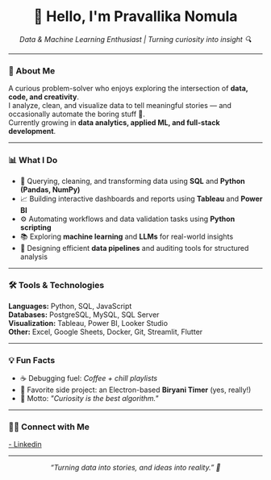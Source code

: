 <h1 align="center">👋 Hello, I'm Pravallika Nomula</h1>

<p align="center">
  <em>Data & Machine Learning Enthusiast | Turning curiosity into insight 🔍</em>
</p>

---

### 🧠 About Me
A curious problem-solver who enjoys exploring the intersection of **data, code, and creativity**.  
I analyze, clean, and visualize data to tell meaningful stories — and occasionally automate the boring stuff 🤖.  
Currently growing in **data analytics, applied ML, and full-stack development**.

---

### 📊 What I Do
- 🧩 Querying, cleaning, and transforming data using **SQL** and **Python (Pandas, NumPy)**  
- 📈 Building interactive dashboards and reports using **Tableau** and **Power BI**  
- ⚙️ Automating workflows and data validation tasks using **Python scripting**  
- 📚 Exploring **machine learning** and **LLMs** for real-world insights  
- 🧾 Designing efficient **data pipelines** and auditing tools for structured analysis  

---

### 🛠️ Tools & Technologies

**Languages:** Python, SQL, JavaScript  
**Databases:** PostgreSQL, MySQL, SQL Server  
**Visualization:** Tableau, Power BI, Looker Studio  
**Other:** Excel, Google Sheets, Docker, Git, Streamlit, Flutter  

---

### 💡 Fun Facts
- ☕ Debugging fuel: *Coffee + chill playlists*  
- 🍛 Favorite side project: an Electron-based **Biryani Timer** (yes, really!)  
- 🧠 Motto: *"Curiosity is the best algorithm."*  

---

### 👋🏻 Connect with Me

  <a href="https://www.linkedin.com/in/pravallika-nomula/" target="_blank">
    - Linkedin
  </a>
</p>

---

<p align="center">
  <em>“Turning data into stories, and ideas into reality.” 🌟</em>
</p>

